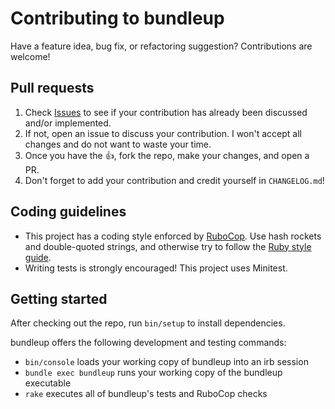 # Contributing to bundleup

Have a feature idea, bug fix, or refactoring suggestion? Contributions are welcome!

## Pull requests

1. Check [Issues][] to see if your contribution has already been discussed and/or implemented.
2. If not, open an issue to discuss your contribution. I won't accept all changes and do not want to waste your time.
3. Once you have the :thumbsup:, fork the repo, make your changes, and open a PR.
4. Don't forget to add your contribution and credit yourself in `CHANGELOG.md`!

## Coding guidelines

* This project has a coding style enforced by [RuboCop][]. Use hash rockets and double-quoted strings, and otherwise try to follow the [Ruby style guide][style].
* Writing tests is strongly encouraged! This project uses Minitest.

## Getting started

After checking out the repo, run `bin/setup` to install dependencies.

bundleup offers the following development and testing commands:

* `bin/console` loads your working copy of bundleup into an irb session
* `bundle exec bundleup` runs your working copy of the bundleup executable
* `rake` executes all of bundleup's tests and RuboCop checks

[Issues]: https://github.com/mattbrictson/bundleup/issues
[RuboCop]: https://github.com/bbatsov/rubocop
[style]: https://github.com/bbatsov/ruby-style-guide
